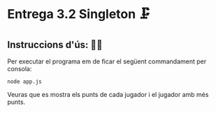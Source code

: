 # Entrega 3.2 Singleton 🗜️

## Instruccions d'ús: 🧙‍♂️

Per executar el programa em de ficar el següent commandament per consola:

    node app.js

Veuras que es mostra els punts de cada jugador i el jugador amb més punts.